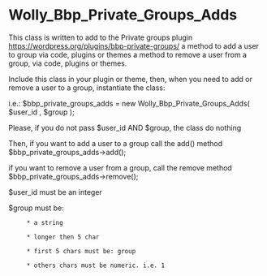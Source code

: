 # Wolly_Bbp_Private_Groups_Adds


This class is written to add to the Private groups plugin   https://wordpress.org/plugins/bbp-private-groups/  a method to add a user to  group via code, plugins or themes a method to remove a user from a group, via code, plugins or themes.

Include this class in your plugin or theme, then, when you need to add or remove a user to a group,
instantiate the class:

 i.e.: $bbp_private_groups_adds = new Wolly_Bbp_Private_Groups_Adds( $user_id , $group );
 
 Please, if you do not pass $user_id AND $group, the class do nothing
 
 Then, if you want to add a user to a group call the add() method
 $bbp_private_groups_adds->add(); 
 
 if you want to remove a user from a group, call the remove method
 $bbp_private_groups_adds->remove(); 
 
 $user_id must be an integer
 
 $group must be:
 
		 * a string
     
		 * longer then 5 char
     
		 * first 5 chars must be: group
     
		 * others chars must be numeric. i.e. 1
     
